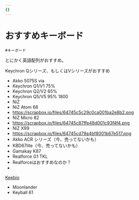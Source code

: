 ```yaml
---
{}
---
```

# おすすめキーボード

`#キーボード`

とにかく英語配列がおすすめ。

Keychron Qシリーズ、もしくはVシリーズがおすすめ

- Akko 5075S via  
- Keychron Q1/V1 75%  
- Keychron Q2/V2 65%  
- Keychron Q5/V5 95% 1800  
- NiZ  
- NiZ Atom 68  
- https://scrapbox.io/files/64745c5c29c0ca001ba2e8b2.png  
- NiZ Micro 82  
- https://scrapbox.io/files/64745c87ffe48d001c93f4f4.png  
- NiZ X99  
- https://scrapbox.io/files/64745cd79a4bf8001b67e517.png  
- Akko ACR シリーズ（今、売ってないかも）  
- KBD67lite（今、売ってないかも）  
- Gamakay K87  
- Realforce G1 TKL  
- Realforceはおすすめなのか？  
-  
[Keebio](https://www.notion.soIris)  
- Moonlander  
- Keyball 61